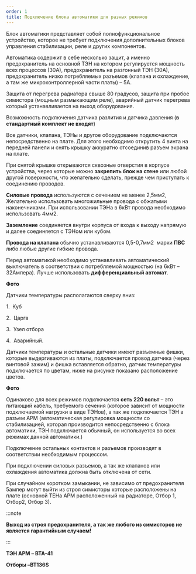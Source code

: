 ```yaml
---
order: 1
title: Подключение блока автоматики для разных режимов
---
```


Блок автоматики представляет собой полнофункциональное устройство, которое не требует подключения дополнительных блоков управления стабилизации, реле и других компонентов.

Автоматика содержит в себе несколько защит, а именно предохранитель на основной ТЭН на котором регулируется мощность всех процессов (30А), предохранитель на разгонный ТЭН (30А), предохранитель низко потребляемых разъемов (клапана и охлаждение, а там же микроконтроллерной части платы) – 5А.

Защита от перегрева радиатора свыше 80 градусов, защита при пробое симистора (мощным размыкающим реле), аварийный датчик перегрева который устанавливается на выход оборудования.

Возможность подключения датчика разлития и датчика давления (**в стандартный комплект не входят**)

Все датчики, клапана, ТЭНы и другое оборудование подключаются непосредственно на плате. Для этого необходимо открутить 4 винта на передней панели и снять крышку аккуратно отсоединив разъем экрана на плате.

При снятой крышке открываются сквозные отверстия в корпусе устройства, через которые можно **закрепить блок на стене** или любой другой поверхности, что желательно сделать, прежде чем приступать к соединению проводов.

**Силовые провода** используются с сечением не менее 2,5мм2, Желательно использовать многожильные провода с обжатыми наконечниками. При использовании ТЭНа в 6кВт провода необходимо использовать 4мм2.

**Заземление** соединяется внутри корпуса от входа к выходу напрямую и далее соединяется с ТЭНом или кубом.

**Провода на клапана** обычно устанавливаются 0,5-0,7мм2  марки **ПВС** либо любые другие гибкие провода.

Перед автоматикой необходимо устанавливать автоматический выключатель в соответствии с потребляемой мощностью (на 6кВт – 32Ампера). Лучше использовать **дифференциальный автомат**.

**Фото**

Датчики температуры располагаются сверху вниз:

1\.  Куб

2\.  Царга

3\.  Узел отбора

4\.  Аварийный.

Датчики температуры и остальные датчики имеют разъемные фишки, которые выдергиваются из платы, подключается провод датчика (через винтовой зажим) и фишка вставляется обратно, датчик температуры подключается по цветам, ниже на рисунке показано расположение цветов.

**Фото**

Одинаково для всех режимов подключается **сеть 220 вольт** – это питающий кабель, требуемого сечения (которое зависит от мощности подключаемой нагрузки в виде ТЭНов), а так же подключается ТЭН в разъем АРМ (автоматическая регулировка мощности со стабилизацией, которая производится непосредственно с блока автоматики, ТЭН подключается обычный, он используется во всех режимах данной автоматики.)

Подключение остальных контактов и разъемов производят в соответствии необходимым процессом.

При подключении силовых разъемов, а так же клапанов или охлаждения автоматика должна быть отключена от сети.

При случайном коротком замыкании, не зависимо от предохранителя 5ампер могут выйти из строя симисторы которые расположены на плате (основной ТЕНа АРМ расположенный на радиаторе, Отбор 1, Отбор2, Отбор 3).

:::note 

**Выход из строя предохранителя, а так же любого из симисторов не является гарантийным случаем!**

:::

**ТЭН АРМ – BTA-41**

**Отборы –BT136S**
